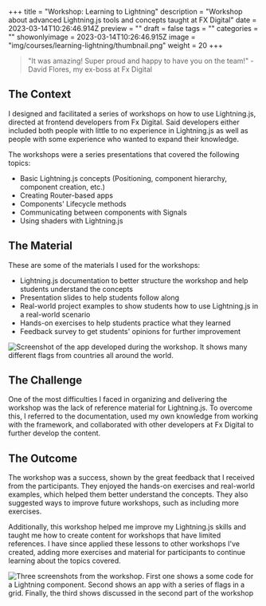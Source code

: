 +++
title = "Workshop: Learning to Lightning"
description = "Workshop about advanced Lightning.js tools and concepts taught at FX Digital"
date = 2023-03-14T10:26:46.914Z
preview = ""
draft = false
tags = ""
categories = ""
showonlyimage = 2023-03-14T10:26:46.915Z
image = "img/courses/learning-lightning/thumbnail.png"
weight = 20
+++


> "It was amazing! Super proud and happy to have you on the team!" - David Flores, my ex-boss at Fx Digital

## The Context 
I designed and facilitated a series of workshops on how to use Lightning.js, directed at frontend developers from Fx Digital. Said developers either included both people with little to no experience in Lightning.js as well as people with some experience who wanted to expand their knowledge.

The workshops were a series presentations that covered the following topics:
- Basic Lightning.js concepts (Positioning, component hierarchy, component creation, etc.)
- Creating Router-based apps
- Components' Lifecycle methods
- Communicating between components with Signals
- Using shaders with Lightning.js

## The Material

These are some of the materials I used for the workshops:

- Lightning.js documentation to better structure the workshop and help students understand the concepts
- Presentation slides to help students follow along
- Real-world project examples to show students how to use Lightning.js in a real-world scenario
- Hands-on exercises to help students practice what they learned
- Feedback survey to get students' opinions for further improvement

![Screenshot of the app developed during the workshop. It shows many different flags from countries all around the world.](/img/courses/learning-lightning/project.png)

## The Challenge
One of the most difficulties I faced in organizing and delivering the workshop was the lack of reference material for Lightning.js. To overcome this, I referred to the documentation, used my own knowledge from working with the framework, and collaborated with other developers at Fx Digital to further develop the content.


## The Outcome
The workshop was a success, shown by the great feedback that I received from the participants. They enjoyed the hands-on exercises and real-world examples, which helped them better understand the concepts. They also suggested ways to improve future workshops, such as including more exercises.

Additionally, this workshop helped me improve my Lightning.js skills and taught me how to create content for workshops that have limited references. I have since applied these lessons to other workshops I've created, adding more exercises and material for participants to continue learning about the topics covered.


![Three screenshots from the workshop. First one shows a some code for a Lightning component. Second shows an app with a series of flags in a grid. Finally, the third shows discussed in the second part of the workshop](/img/courses/learning-lightning/img1.png)